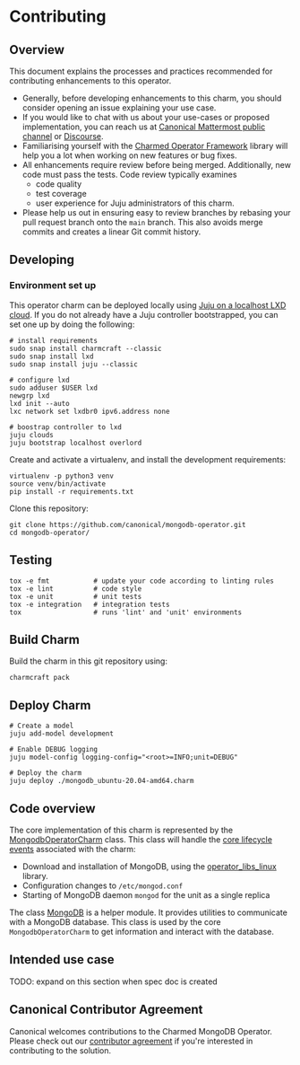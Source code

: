 # Contributing

## Overview

This document explains the processes and practices recommended for contributing enhancements to this operator.

- Generally, before developing enhancements to this charm, you should consider opening an issue explaining your use case.
- If you would like to chat with us about your use-cases or proposed implementation, you can reach us at [Canonical Mattermost public channel](https://chat.charmhub.io/charmhub/channels/charm-dev) or [Discourse](https://discourse.charmhub.io/).
- Familiarising yourself with the [Charmed Operator Framework](https://juju.is/docs/sdk) library will help you a lot when working on new features or bug fixes.
- All enhancements require review before being merged. Additionally, new code must pass the tests. Code review typically examines
    - code quality
    - test coverage
    - user experience for Juju administrators of this charm.
- Please help us out in ensuring easy to review branches by rebasing your pull request branch onto the `main` branch. This also avoids merge commits and creates a linear Git commit history.


## Developing


### Environment set up

This operator charm can be deployed locally using [Juju on a localhost LXD cloud](https://juju.is/docs/olm/lxd). If you do not already have a Juju controller bootstrapped, you can set one up by doing the following:

```
# install requirements 
sudo snap install charmcraft --classic
sudo snap install lxd
sudo snap install juju --classic

# configure lxd
sudo adduser $USER lxd
newgrp lxd
lxd init --auto
lxc network set lxdbr0 ipv6.address none

# boostrap controller to lxd
juju clouds
juju bootstrap localhost overlord
```

Create and activate a virtualenv, and install the development requirements:

```shell
virtualenv -p python3 venv
source venv/bin/activate
pip install -r requirements.txt
```

Clone this repository:
```shell
git clone https://github.com/canonical/mongodb-operator.git
cd mongodb-operator/
```


## Testing

```shell
tox -e fmt           # update your code according to linting rules
tox -e lint          # code style
tox -e unit          # unit tests
tox -e integration   # integration tests
tox                  # runs 'lint' and 'unit' environments
```


## Build Charm

Build the charm in this git repository using:

```shell
charmcraft pack
```

## Deploy Charm

```shell
# Create a model
juju add-model development

# Enable DEBUG logging
juju model-config logging-config="<root>=INFO;unit=DEBUG"

# Deploy the charm
juju deploy ./mongodb_ubuntu-20.04-amd64.charm
```


## Code overview

The core implementation of this charm is represented by the [MongodbOperatorCharm](./src/charm.py) class. This class will handle the [core lifecycle events](https://juju.is/docs/sdk/events) associated with the charm:
- Download and installation of MongoDB, using the [operator_libs_linux](./lib/charms/operator_libs_linux/v0/) library.
- Configuration changes to `/etc/mongod.conf`
- Starting of MongoDB daemon `mongod` for the unit as a single replica

The class [MongoDB](./src/mongod_helpers.py) is a helper module. It provides utilities to communicate with a MongoDB database. This class is used by the core `MongodbOperatorCharm` to get information and interact with the database.


## Intended use case

TODO: expand on this section when spec doc is created


## Canonical Contributor Agreement

Canonical welcomes contributions to the Charmed MongoDB Operator. Please check out our [contributor agreement](https://ubuntu.com/legal/contributors) if you're interested in contributing to the solution.
